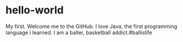 # hello-world
My first. Welcome me to the GitHub.
I love Java, the first programming language i learned.
I am a baller, basketball addict.#ballislife
